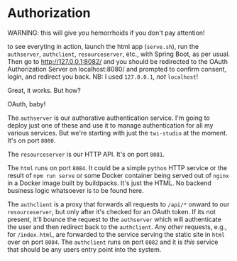 # Authorization 

WARNING: this will give you hemorrhoids if you don't pay attention! 

to see everyting in action, launch the html app (`serve.sh`), run the `authserver`, `authclient`, `resourceserver`, etc., with Spring Boot, as per usual. Then go to http://127.0.0.1:8082/ and you should be redirected to the OAuth Authorization Server on localhost:8080/ and prompted to confirm consent, login, and redirect you back. NB: I used `127.0.0.1`, _not_ `localhost`!  

Great, it works. But how?

OAuth, baby! 

The `authserver` is our authorative authentication service. I'm going to deploy just one of these and use it to manage authentication for all my various services. But we're starting with just the `twi-studio` at the moment. It's on port `8080`.


The `resourceserver` is our HTTP API. It's on port `8081`.

The `html` runs on port `8084`. It could be a simple `python` HTTP service or the result of `npm run serve` or some Docker container being served out of `nginx` in a Docker image built by buildpacks. It's just the HTML. No backend business logic whatsoever is to be found here.

The `authclient` is a proxy that forwards all requests to `/api/*` onward to our `resourceserver`, but only after it's checked for an OAuth token. If its not present, it'll bounce the request to the `authserver` which will authenticate the user and then redirect back to the `authclient`. Any _other_ requests, e.g., for `/index.html`, are forwarded to the service  serving the static site in `html` over on port `8084`. The `authclient` runs on port `8082` and it is _this_ service that should be any users entry point into the system. 

